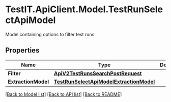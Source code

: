 # TestIT.ApiClient.Model.TestRunSelectApiModel
Model containing options to filter test runs

## Properties

Name | Type | Description | Notes
------------ | ------------- | ------------- | -------------
**Filter** | [**ApiV2TestRunsSearchPostRequest**](ApiV2TestRunsSearchPostRequest.md) |  | 
**ExtractionModel** | [**TestRunSelectApiModelExtractionModel**](TestRunSelectApiModelExtractionModel.md) |  | 

[[Back to Model list]](../README.md#documentation-for-models) [[Back to API list]](../README.md#documentation-for-api-endpoints) [[Back to README]](../README.md)

